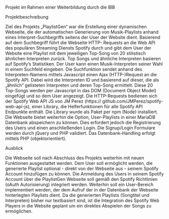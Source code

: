 Projekt im Rahmen einer Weiterbildung durch die IBB

Projektbeschreibung

Ziel des Projekts „PlaylistGen“ war die Erstellung einer dynamischen Webseite, die der automatischen Generierung von Musik-Playlists anhand eines Interpret-Suchbegriffs seitens der User der Website dient. 
Basierend auf dem Suchbegriff führt die Webseite HTTP- Requests an die Web API des populären Streaming Diensts Spotify durch und gibt dem User der Website eine Playlist mit dem jeweiligen Top-Song von 20 stilistisch ähnlichen Interpreten zurück. 
Top Songs und ähnliche Interpreten basieren auf Spotify’s Statistiken.
Der User kann einen Musik-Interpreten seiner Wahl in einem Suchfeld eingeben. Die Suchfunktion sendet anhand des Interpreten-Namens mittels Javascript einen Ajax (HTTP-)Request an die Spotify API. 
Dabei wird die Interpreten ID und basierend auf dieser, die als „ähnlich“ gelisteten Interpreten und deren Top-Song ermittelt. Diese 20 Top-Songs werden per Javascript in das DOM (Document Object Model) eingefügt und so dem User angezeigt. 
Die HTTP-Requests bedienen sich der Spotify Web API JS von JM Perez (https:// github.com/JMPerez/spotify-web-api-js), einer Library, die Helferfunktionen für alle Spotify API Endpunkte enthält. Die Library wurde als Paket per npm (Node) installiert.
Die Webseite bietet weiterhin die Option, User-Playlists in einer MariaDB Datenbank abspeichern zu können. Dies erfordert jedoch die Registrierung des Users und einen anschließenden Login. 
Die Signup/Login Formulare werden durch jQuery und PHP validiert. Das Datenbank-Handling erfolgt mittels PHP (objektorientiert).

Ausblick

Die Webseite soll nach Abschluss des Projekts weiterhin mit neuen Funktionen ausgestattet werden. 
Dem User soll ermöglicht werden, die generierte Playlist optional - direkt von der Webseite aus - seinem Spotify Account hinzufügen zu können. 
Die Anmeldung des Users in seinem Spotify Account über die PlaylistGen Webseite soll gemäß den Spotify Richtlinien (oAuth Autorisierung) integriert werden. 
Weiterhin soll ein User-Bereich implementiert werden, der dem Aufruf der in der Datenbank der Webseite hinterlegten Playlists dient. 
Da die generierten Playlists (Songtitel und Interpreten) bisher nur textbasiert sind, ist die Integration des Spotify Web Players in die Website geplant um ein direktes Abspielen der Songs zu ermöglichen.
